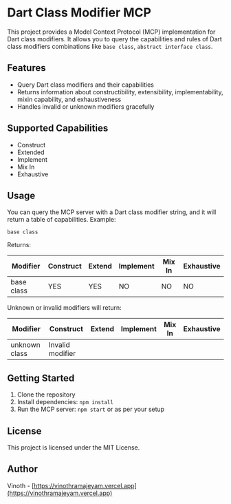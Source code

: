 
# Dart Class Modifier MCP

This project provides a Model Context Protocol (MCP) implementation for Dart class modifiers. It allows you to query the capabilities and rules of Dart class modifiers combinations like `base class`, `abstract interface class`.

## Features

- Query Dart class modifiers and their capabilities
- Returns information about constructibility, extensibility, implementability, mixin capability, and exhaustiveness
- Handles invalid or unknown modifiers gracefully

## Supported Capabilities
- Construct
- Extended
- Implement
- Mix In
- Exhaustive

## Usage

You can query the MCP server with a Dart class modifier string, and it will return a table of capabilities. Example:

```
base class
```

Returns:

| Modifier   | Construct | Extend | Implement | Mix In | Exhaustive |
|------------|-----------|--------|-----------|--------|------------|
| base class | YES       | YES    | NO        | NO     | NO         |

Unknown or invalid modifiers will return:

| Modifier      | Construct        | Extend | Implement | Mix In | Exhaustive |
|---------------|------------------|--------|-----------|--------|------------|
| unknown class | Invalid modifier |        |           |        |            |

## Getting Started

1. Clone the repository
2. Install dependencies: `npm install`
3. Run the MCP server: `npm start` or as per your setup

## License

This project is licensed under the MIT License.

## Author
Vinoth - [https://vinothramajeyam.vercel.app](https://vinothramajeyam.vercel.app)
